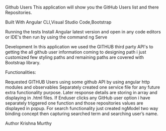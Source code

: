 Github Users
This application will show you the GitHub Users list and there Repositories.

Built With
Angular CLI,Visual Studio Code,Bootstrap

Running the tests
Install Angular latest version and open in any code editors or IDE's then run by using the
command ng Serve

Development
In this application we used the GITHUB third party API's to getting the all github user information
coming to designing path i just customized few styling paths and remaining paths are covered with Bootstrap library.

Functionalities:

Requested GITHUB Users using some github API by using angular http modules and observables
Separately created one service file for any future extra functionality purpose.
Later response details are storing in array and displaying in .html files.
If Enduser clicks any GitHub user option i have separately triggered one function and those repositories values are displayed in popup.
For search functionality just created ngModel two way binding concept then capturing searched term and searching user’s name.



Author
Krishna Murthy

